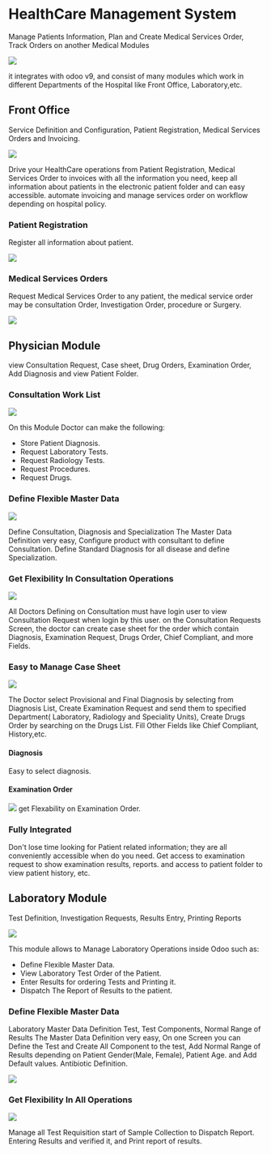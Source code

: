 # HealthCare Management System
Manage Patients Information, Plan and Create Medical Services Order, Track Orders on another Medical Modules

![](hc/static/description/healthcare_modules.png)

it integrates with odoo v9, and consist of many modules which work in different Departments of the Hospital like Front Office, Laboratory,etc.
## Front Office
Service Definition and Configuration, Patient Registration, Medical Services Orders and Invoicing.

![](hc/static/description/front_office.png)
 
Drive your HealthCare operations from Patient Registration, Medical Services Order to invoices with all the information you need, keep all information about patients in the electronic patient folder and can easy accessible. automate invoicing and manage services order on workflow depending on hospital policy.
### Patient Registration
Register all information about patient.

![](hc/static/description/reg_patients.png)

### Medical Services Orders
Request Medical Services Order to any patient, the medical service order may be consultation Order, Investigation Order, procedure or Surgery.
                
![](hc/static/description/service_order.png)

## Physician Module
view Consultation Request, Case sheet, Drug Orders, Examination Order, Add Diagnosis and view Patient Folder.
### Consultation Work List

![](hc_physician/static/description/physician.png)

On this Module Doctor can make the following:
- Store Patient Diagnosis.
- Request Laboratory Tests.
- Request Radiology Tests.
- Request Procedures.
- Request Drugs.

### Define Flexible Master Data

![](hc_physician/static/description/physician_config.png)

Define Consultation, Diagnosis and Specialization
The Master Data Definition very easy, Configure product with consultant to define Consultation. Define Standard Diagnosis for all disease and define Specialization.

### Get Flexibility In Consultation Operations

![](hc_physician/static/description/consultation_order.png)

All Doctors Defining on Consultation must have login user to view Consultation Request when login by this user.
on the Consultation Requests Screen, the doctor can create case sheet for the order which contain Diagnosis,
Examination Request, Drugs Order, Chief Compliant, and more Fields.
### Easy to Manage Case Sheet
![](hc_physician/static/description/case_sheet.png)

The Doctor select Provisional and Final Diagnosis by selecting from Diagnosis List,
Create Examination Request and send them to specified Department( Laboratory, Radiology and Speciality Units),
Create Drugs Order by searching on the Drugs List.
Fill Other Fields like Chief Compliant, History,etc.
#### Diagnosis
Easy to select diagnosis.
#### Examination Order
![](hc_physician/static/description/examination_order.png)
get Flexability on Examination Order.
### Fully Integrated
Don't lose time looking for Patient related information;
they are all conveniently accessible when do you need.
Get access to examination request to show examination results, reports.
and access to patient folder to view patient history, etc.                
## Laboratory Module
Test Definition, Investigation Requests, Results Entry, Printing Reports

![](hc_lab/static/description/icon.png)

This module allows to Manage Laboratory Operations inside Odoo such as:
- Define Flexible Master Data.
- View Laboratory Test Order of the Patient.
- Enter Results for ordering Tests and Printing it.
- Dispatch The Report of Results to the patient.
### Define Flexible Master Data
Laboratory Master Data Definition Test, Test Components, Normal Range of Results
The Master Data Definition very easy, On one Screen you can Define the Test and Create All Component to the test,
Add Normal Range of Results depending on Patient Gender(Male, Female), Patient Age. and Add Default values.
Antibiotic Definition.

![](hc_lab/static/description/test_definition.png)

### Get Flexibility In All Operations
![](hc_lab/static/description/lab_order.png)

Manage all Test Requisition start of Sample Collection to Dispatch Report.
Entering Results and verified it, and Print report of results.
